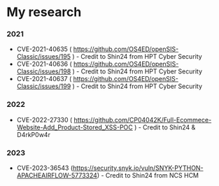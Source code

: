 # My research

### 2021
- CVE-2021-40635 ( https://github.com/OS4ED/openSIS-Classic/issues/195 ) - Credit to Shin24 from HPT Cyber Security
- CVE-2021-40636 ( https://github.com/OS4ED/openSIS-Classic/issues/198 ) - Credit to Shin24 from HPT Cyber Security
- CVE-2021-40637 ( https://github.com/OS4ED/openSIS-Classic/issues/199 ) - Credit to Shin24 from HPT Cyber Security
### 2022
- CVE-2022-27330 ( https://github.com/CP04042K/Full-Ecommece-Website-Add_Product-Stored_XSS-POC ) - Credit to Shin24 & D4rkP0w4r
### 2023
- CVE-2023-36543 (https://security.snyk.io/vuln/SNYK-PYTHON-APACHEAIRFLOW-5773324) - Credit to Shin24 from NCS HCM
